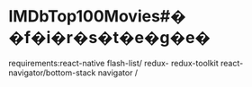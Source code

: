 # IMDbTop100Movies#� �f�i�r�s�t�e�g�e�


 requirements:react-native flash-list/ 
 redux- redux-toolkit
 react-navigator/bottom-stack navigator /
 
